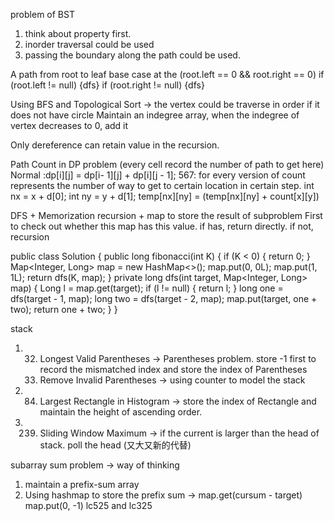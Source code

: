 problem of BST
1. think about property first.
2. inorder traversal could be used
3. passing the boundary along the path could be used.

A path from root to leaf base case at the (root.left == 0 && root.right == 0)
if (root.left != null) {dfs}
if (root.right != null) {dfs}

Using BFS and Topological Sort -> the vertex could be traverse in order if it does not have circle
Maintain an indegree array, when the indegree of vertex decreases to 0, add it  

Only dereference can retain value in the recursion.

Path Count in DP problem (every cell record the number of path to get here)
Normal :dp[i][j] = dp[i- 1][j] + dp[i][j - 1];
567: for every version of count represents the number of way to get to certain location in certain step.
int nx = x + d[0];
int ny = y + d[1];
temp[nx][ny] = (temp[nx][ny] + count[x][y])


DFS + Memorization
recursion + map to store the result of subproblem
First to check out whether this map has this value. if has, return directly. if not, recursion

public class Solution {
  public long fibonacci(int K) {
    if (K < 0) {
      return 0;
    }
    Map<Integer, Long> map = new HashMap<>();
    map.put(0, 0L);
    map.put(1, 1L);
    return dfs(K, map);
  }
  private long dfs(int target, Map<Integer, Long> map) {
    Long l = map.get(target);
    if (l != null) {
      return l;
    }
    long one = dfs(target - 1, map);
    long two = dfs(target - 2, map);
    map.put(target, one + two);
    return one + two;
  }
}

stack
1. 32. Longest Valid Parentheses -> Parentheses problem. store -1 first to record the mismatched index and store the index of Parentheses
   301. Remove Invalid Parentheses -> using counter to model the stack
2. 84. Largest Rectangle in Histogram -> store the index of Rectangle and maintain the height of ascending order.
3. 239. Sliding Window Maximum -> if the current is larger than the head of stack. poll the head (又大又新的代替)

subarray sum problem -> way of thinking
1. maintain a prefix-sum array
2. Using hashmap to store the prefix sum -> map.get(cursum - target)
    map.put(0, -1)
    lc525 and lc325
